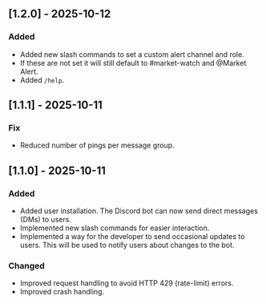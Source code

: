 ## [1.2.0] - 2025-10-12
### Added
- Added new slash commands to set a custom alert channel and role.
- If these are not set it will still default to #market-watch and @Market Alert.
- Added `/help`.


## [1.1.1] - 2025-10-11
### Fix
- Reduced number of pings per message group.

## [1.1.0] - 2025-10-11
### Added
- Added user installation. The Discord bot can now send direct messages (DMs) to users.
- Implemented new slash commands for easier interaction.
- Implemented a way for the developer to send occasional updates to users. This will be used to notify users about changes to the bot.

### Changed
- Improved request handling to avoid HTTP 429 (rate-limit) errors.
- Improved crash handling.
  
